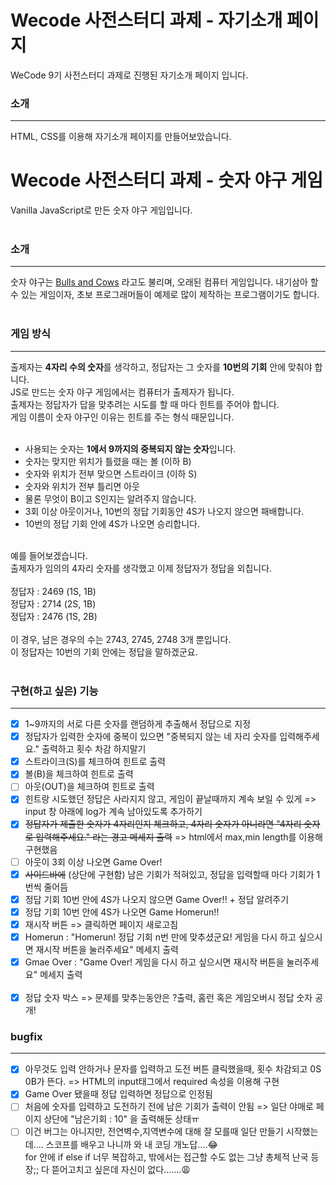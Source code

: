 # Wecode 사전스터디 과제 - 자기소개 페이지

WeCode 9기 사전스터디 과제로 진행된 자기소개 페이지 입니다.

### 소개

---

HTML, CSS를 이용해 자기소개 페이지를 만들어보았습니다.

# Wecode 사전스터디 과제 - 숫자 야구 게임

Vanilla JavaScript로 만든 숫자 야구 게임입니다.<br /><br/>

### 소개

---

숫자 야구는 [Bulls and Cows](https://en.wikipedia.org/wiki/Bulls_and_Cows) 라고도 불리며, 오래된 컴퓨터 게임입니다. 내기삼아 할 수 있는 게임이자, 초보 프로그래머들이 예제로 많이 제작하는 프로그램이기도 합니다.<br /><br />

### 게임 방식

---

출제자는 **4자리 수의 숫자**를 생각하고, 정답자는 그 숫자를 **10번의 기회** 안에 맞춰야 합니다.<br />
JS로 만드는 숫자 야구 게임에서는 컴퓨터가 출제자가 됩니다.<br />
출제자는 정답자가 답을 맞추려는 시도를 할 때 마다 힌트를 주어야 합니다.<br />
게임 이름이 숫자 야구인 이유는 힌트를 주는 형식 때문입니다.<br /><br />

- 사용되는 숫자는 **1에서 9까지의 중복되지 않는 숫자**입니다.<br />
- 숫자는 맞지만 위치가 틀렸을 때는 볼 (이하 B)<br />
- 숫자와 위치가 전부 맞으면 스트라이크 (이하 S)<br />
- 숫자와 위치가 전부 틀리면 아웃<br />
- 물론 무엇이 B이고 S인지는 알려주지 않습니다.<br />
- 3회 이상 아웃이거나, 10번의 정답 기회동안 4S가 나오지 않으면 패배합니다.<br />
- 10번의 정답 기회 안에 4S가 나오면 승리합니다.<br /><br />

예를 들어보겠습니다.<br />
출제자가 임의의 4자리 숫자를 생각했고 이제 정답자가 정답을 외칩니다.<br /><br />
정답자 : 2469 (1S, 1B)<br />
정답자 : 2714 (2S, 1B)<br />
정답자 : 2476 (1S, 2B)<br /><br />
이 경우, 남은 경우의 수는 2743, 2745, 2748 3개 뿐입니다.<br />
이 정답자는 10번의 기회 안에는 정답을 말하겠군요.<br /><br />

### 구현(하고 싶은) 기능

---

- [x] 1~9까지의 서로 다른 숫자를 랜덤하게 추출해서 정답으로 지정
- [x] 정답자가 입력한 숫자에 중복이 있으면 "중복되지 않는 네 자리 숫자를 입력해주세요." 출력하고 횟수 차감 하지말기
- [x] 스트라이크(S)를 체크하여 힌트로 출력
- [x] 볼(B)을 체크하여 힌트로 출력
- [ ] 아웃(OUT)을 체크하여 힌트로 출력
- [x] 힌트랑 시도했던 정답은 사라지지 않고, 게임이 끝날때까지 계속 보일 수 있게 => input 창 아래에 log가 계속 남아있도록 추가하기
- [x] ~~정답자가 제출한 숫자가 4자리인지 체크하고, 4자리 숫자가 아니라면 "4자리 숫자로 입력해주세요." 라는 경고 메세지 출력~~ => html에서 max,min length를 이용해 구현했음
- [ ] 아웃이 3회 이상 나오면 Game Over!
- [x] ~~사이드바에~~ (상단에 구현함) 남은 기회가 적혀있고, 정답을 입력할때 마다 기회가 1번씩 줄어듬
- [x] 정답 기회 10번 안에 4S가 나오지 않으면 Game Over!! + 정답 알려주기
- [x] 정답 기회 10번 안에 4S가 나오면 Game Homerun!!
- [x] 재시작 버튼 => 클릭하면 페이지 새로고침
- [x] Homerun : "Homerun! 정답 기회 n번 만에 맞추셨군요! 게임을 다시 하고 싶으시면 재시작 버튼을 눌러주세요" 메세지 출력
- [x] Gmae Over : "Game Over! 게임을 다시 하고 싶으시면 재시작 버튼을 눌러주세요" 메세지 출력<br /><br />
- [x] 정답 숫자 박스 => 문제를 맞추는동안은 ?출력, 홈런 혹은 게임오버시 정답 숫자 공개!

### bugfix

---

- [x] 아무것도 입력 안하거나 문자를 입력하고 도전 버튼 클릭했을때, 횟수 차감되고 0S 0B가 뜬다. => HTML의 input태그에서 required 속성을 이용해 구현
- [x] Game Over 됐을때 정답 입력하면 정답으로 인정됨
- [ ] 처음에 숫자를 입력하고 도전하기 전에 남은 기회가 출력이 안됨 => 일단 야매로 페이지 상단에 "남은기회 : 10" 을 출력해둔 상태ㅠ
- [ ] 이건 버그는 아니지만, 전연벽수,지역변수에 대해 잘 모를때 일단 만들기 시작했는데.... 스코프를 배우고 나니까 와 내 코딩 개노답....😂<br/>
      for 안에 if else if 너무 복잡하고, 밖에서는 접근할 수도 없는 그냥 총체적 난국 등장;; 다 뜯어고치고 싶은데 자신이 없다.......😩
